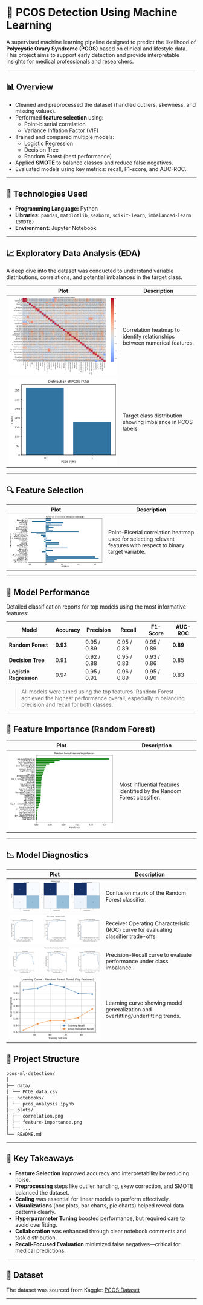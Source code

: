 # 🧠 PCOS Detection Using Machine Learning

A supervised machine learning pipeline designed to predict the likelihood of **Polycystic Ovary Syndrome (PCOS)** based on clinical and lifestyle data. This project aims to support early detection and provide interpretable insights for medical professionals and researchers.

---

## 📊 Overview

- Cleaned and preprocessed the dataset (handled outliers, skewness, and missing values).
- Performed **feature selection** using:
  - Point-biserial correlation
  - Variance Inflation Factor (VIF)
- Trained and compared multiple models:
  - Logistic Regression
  - Decision Tree
  - Random Forest (best performance)
- Applied **SMOTE** to balance classes and reduce false negatives.
- Evaluated models using key metrics: recall, F1-score, and AUC-ROC.

---

## 🧪 Technologies Used

- **Programming Language:** Python
- **Libraries:** `pandas`, `matplotlib`, `seaborn`, `scikit-learn`, `imbalanced-learn (SMOTE)`
- **Environment:** Jupyter Notebook

---

## 📈 Exploratory Data Analysis (EDA)

A deep dive into the dataset was conducted to understand variable distributions, correlations, and potential imbalances in the target class.

| Plot                                              | Description                                                               |
| ------------------------------------------------- | ------------------------------------------------------------------------- |
| ![Correlation](plots/correlation.png)             | Correlation heatmap to identify relationships between numerical features. |
| ![imbalanced-target](plots/imbalanced-target.png) | Target class distribution showing imbalance in PCOS labels.               |

---

## 🔍 Feature Selection

| Plot                                                                | Description                                                                                                     |
| ------------------------------------------------------------------- | --------------------------------------------------------------------------------------------------------------- |
| ![point-biserial-correlation](plots/point-biserial-correlation.png) | Point-Biserial correlation heatmap used for selecting relevant features with respect to binary target variable. |

---

## 🤖 Model Performance

Detailed classification reports for top models using the most informative features:

| Model                   | Accuracy | Precision   | Recall      | F1-Score    | AUC-ROC  |
| ----------------------- | -------- | ----------- | ----------- | ----------- | -------- |
| **Random Forest**       | **0.93** | 0.95 / 0.89 | 0.95 / 0.89 | 0.95 / 0.89 | **0.89** |
| **Decision Tree**       | 0.91     | 0.92 / 0.88 | 0.95 / 0.83 | 0.93 / 0.86 | 0.85     |
| **Logistic Regression** | 0.94     | 0.95 / 0.91 | 0.96 / 0.89 | 0.95 / 0.90 | 0.83     |

> All models were tuned using the top features. Random Forest achieved the highest performance overall, especially in balancing precision and recall for both classes.

---

## 📌 Feature Importance (Random Forest)

| Plot                                                | Description                                                           |
| --------------------------------------------------- | --------------------------------------------------------------------- |
| ![Feature Importance](plots/feature-importance.png) | Most influential features identified by the Random Forest classifier. |

---

## 📉 Model Diagnostics

| Plot                                                  | Description                                                                         |
| ----------------------------------------------------- | ----------------------------------------------------------------------------------- |
| ![RF-confusion-matrix](plots/RF-confusion-matrix.png) | Confusion matrix of the Random Forest classifier.                                   |
| ![ROC](plots/RF-ROC.png)                              | Receiver Operating Characteristic (ROC) curve for evaluating classifier trade-offs. |
| ![RF-precision-recall](plots/RF-precision-recall.png) | Precision-Recall curve to evaluate performance under class imbalance.               |
| ![RF-learning-curve](plots/RF-learning-curve.png)     | Learning curve showing model generalization and overfitting/underfitting trends.    |

## 📁 Project Structure

```
pcos-ml-detection/
│
├── data/
│ └── PCOS_data.csv
├── notebooks/
│ └── pcos_analysis.ipynb
├── plots/
│ ├── correlation.png
│ ├── feature-importance.png
│ └── ...
└── README.md
```

---

## 📌 Key Takeaways

- **Feature Selection** improved accuracy and interpretability by reducing noise.
- **Preprocessing** steps like outlier handling, skew correction, and SMOTE balanced the dataset.
- **Scaling** was essential for linear models to perform effectively.
- **Visualizations** (box plots, bar charts, pie charts) helped reveal data patterns clearly.
- **Hyperparameter Tuning** boosted performance, but required care to avoid overfitting.
- **Collaboration** was enhanced through clear notebook comments and task distribution.
- **Recall-Focused Evaluation** minimized false negatives—critical for medical predictions.

---

## 📝 Dataset

The dataset was sourced from Kaggle: [PCOS Dataset](<[https://www.kaggle.com/datasets/](https://www.kaggle.com/datasets/prasoonkottarathil/polycystic-ovary-syndrome-pcos)>)

---
